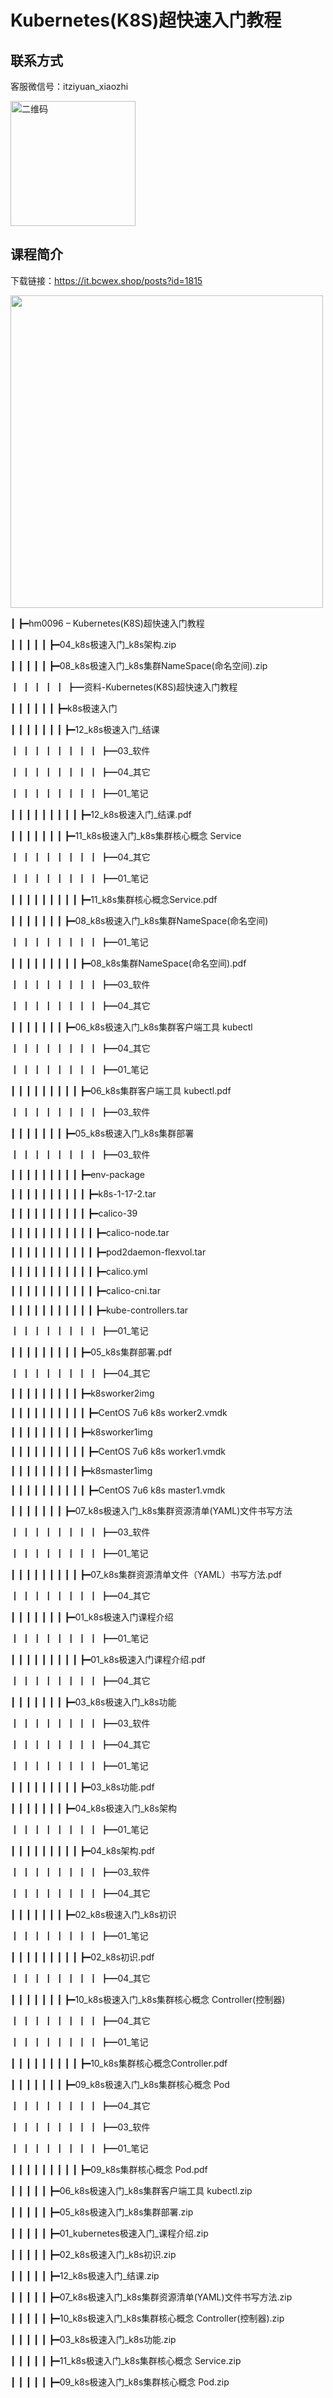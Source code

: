 # Kubernetes(K8S)超快速入门教程

## 联系方式

客服微信号：itziyuan_xiaozhi

<img src="https://ziyuanyun.oss-cn-guangzhou.aliyuncs.com/common/20240614073449/666b82192834a.jpg" width="200" height="200" alt="二维码">

## 课程简介

下载链接：https://it.bcwex.shop/posts?id=1815

<img src="https://ziyuanyun.oss-cn-guangzhou.aliyuncs.com/yun/20240515183540/66448ffcb9d8a.jpg" width="500" alt="">

  ┃ ┣━hm0096 &#8211; Kubernetes(K8S)超快速入门教程

 ┃ ┃ ┃ ┃ ┃ ┣━04_k8s极速入门_k8s架构.zip

 ┃ ┃ ┃ ┃ ┃ ┣━08_k8s极速入门_k8s集群NameSpace(命名空间).zip

 ┃ ┃ ┃ ┃ ┃ ┣━资料-Kubernetes(K8S)超快速入门教程

 ┃ ┃ ┃ ┃ ┃ ┃ ┣━k8s极速入门

 ┃ ┃ ┃ ┃ ┃ ┃ ┃ ┣━12_k8s极速入门_结课

 ┃ ┃ ┃ ┃ ┃ ┃ ┃ ┃ ┣━03_软件

 ┃ ┃ ┃ ┃ ┃ ┃ ┃ ┃ ┣━04_其它

 ┃ ┃ ┃ ┃ ┃ ┃ ┃ ┃ ┣━01_笔记

 ┃ ┃ ┃ ┃ ┃ ┃ ┃ ┃ ┃ ┣━12_k8s极速入门_结课.pdf

 ┃ ┃ ┃ ┃ ┃ ┃ ┃ ┣━11_k8s极速入门_k8s集群核心概念 Service

 ┃ ┃ ┃ ┃ ┃ ┃ ┃ ┃ ┣━04_其它

 ┃ ┃ ┃ ┃ ┃ ┃ ┃ ┃ ┣━01_笔记

 ┃ ┃ ┃ ┃ ┃ ┃ ┃ ┃ ┃ ┣━11_k8s集群核心概念Service.pdf

 ┃ ┃ ┃ ┃ ┃ ┃ ┃ ┣━08_k8s极速入门_k8s集群NameSpace(命名空间)

 ┃ ┃ ┃ ┃ ┃ ┃ ┃ ┃ ┣━01_笔记

 ┃ ┃ ┃ ┃ ┃ ┃ ┃ ┃ ┃ ┣━08_k8s集群NameSpace(命名空间).pdf

 ┃ ┃ ┃ ┃ ┃ ┃ ┃ ┃ ┣━03_软件

 ┃ ┃ ┃ ┃ ┃ ┃ ┃ ┃ ┣━04_其它

 ┃ ┃ ┃ ┃ ┃ ┃ ┃ ┣━06_k8s极速入门_k8s集群客户端工具 kubectl

 ┃ ┃ ┃ ┃ ┃ ┃ ┃ ┃ ┣━04_其它

 ┃ ┃ ┃ ┃ ┃ ┃ ┃ ┃ ┣━01_笔记

 ┃ ┃ ┃ ┃ ┃ ┃ ┃ ┃ ┃ ┣━06_k8s集群客户端工具 kubectl.pdf

 ┃ ┃ ┃ ┃ ┃ ┃ ┃ ┃ ┣━03_软件

 ┃ ┃ ┃ ┃ ┃ ┃ ┃ ┣━05_k8s极速入门_k8s集群部署

 ┃ ┃ ┃ ┃ ┃ ┃ ┃ ┃ ┣━03_软件

 ┃ ┃ ┃ ┃ ┃ ┃ ┃ ┃ ┃ ┣━env-package

 ┃ ┃ ┃ ┃ ┃ ┃ ┃ ┃ ┃ ┃ ┣━k8s-1-17-2.tar

 ┃ ┃ ┃ ┃ ┃ ┃ ┃ ┃ ┃ ┃ ┣━calico-39

 ┃ ┃ ┃ ┃ ┃ ┃ ┃ ┃ ┃ ┃ ┃ ┣━calico-node.tar

 ┃ ┃ ┃ ┃ ┃ ┃ ┃ ┃ ┃ ┃ ┃ ┣━pod2daemon-flexvol.tar

 ┃ ┃ ┃ ┃ ┃ ┃ ┃ ┃ ┃ ┃ ┃ ┣━calico.yml

 ┃ ┃ ┃ ┃ ┃ ┃ ┃ ┃ ┃ ┃ ┃ ┣━calico-cni.tar

 ┃ ┃ ┃ ┃ ┃ ┃ ┃ ┃ ┃ ┃ ┃ ┣━kube-controllers.tar

 ┃ ┃ ┃ ┃ ┃ ┃ ┃ ┃ ┣━01_笔记

 ┃ ┃ ┃ ┃ ┃ ┃ ┃ ┃ ┃ ┣━05_k8s集群部署.pdf

 ┃ ┃ ┃ ┃ ┃ ┃ ┃ ┃ ┣━04_其它

 ┃ ┃ ┃ ┃ ┃ ┃ ┃ ┃ ┃ ┣━k8sworker2img

 ┃ ┃ ┃ ┃ ┃ ┃ ┃ ┃ ┃ ┃ ┣━CentOS 7u6 k8s worker2.vmdk

 ┃ ┃ ┃ ┃ ┃ ┃ ┃ ┃ ┃ ┣━k8sworker1img

 ┃ ┃ ┃ ┃ ┃ ┃ ┃ ┃ ┃ ┃ ┣━CentOS 7u6 k8s worker1.vmdk

 ┃ ┃ ┃ ┃ ┃ ┃ ┃ ┃ ┃ ┣━k8smaster1img

 ┃ ┃ ┃ ┃ ┃ ┃ ┃ ┃ ┃ ┃ ┣━CentOS 7u6 k8s master1.vmdk

 ┃ ┃ ┃ ┃ ┃ ┃ ┃ ┣━07_k8s极速入门_k8s集群资源清单(YAML)文件书写方法

 ┃ ┃ ┃ ┃ ┃ ┃ ┃ ┃ ┣━03_软件

 ┃ ┃ ┃ ┃ ┃ ┃ ┃ ┃ ┣━01_笔记

 ┃ ┃ ┃ ┃ ┃ ┃ ┃ ┃ ┃ ┣━07_k8s集群资源清单文件（YAML）书写方法.pdf

 ┃ ┃ ┃ ┃ ┃ ┃ ┃ ┃ ┣━04_其它

 ┃ ┃ ┃ ┃ ┃ ┃ ┃ ┣━01_k8s极速入门课程介绍

 ┃ ┃ ┃ ┃ ┃ ┃ ┃ ┃ ┣━01_笔记

 ┃ ┃ ┃ ┃ ┃ ┃ ┃ ┃ ┃ ┣━01_k8s极速入门课程介绍.pdf

 ┃ ┃ ┃ ┃ ┃ ┃ ┃ ┃ ┣━04_其它

 ┃ ┃ ┃ ┃ ┃ ┃ ┃ ┣━03_k8s极速入门_k8s功能

 ┃ ┃ ┃ ┃ ┃ ┃ ┃ ┃ ┣━03_软件

 ┃ ┃ ┃ ┃ ┃ ┃ ┃ ┃ ┣━04_其它

 ┃ ┃ ┃ ┃ ┃ ┃ ┃ ┃ ┣━01_笔记

 ┃ ┃ ┃ ┃ ┃ ┃ ┃ ┃ ┃ ┣━03_k8s功能.pdf

 ┃ ┃ ┃ ┃ ┃ ┃ ┃ ┣━04_k8s极速入门_k8s架构

 ┃ ┃ ┃ ┃ ┃ ┃ ┃ ┃ ┣━01_笔记

 ┃ ┃ ┃ ┃ ┃ ┃ ┃ ┃ ┃ ┣━04_k8s架构.pdf

 ┃ ┃ ┃ ┃ ┃ ┃ ┃ ┃ ┣━03_软件

 ┃ ┃ ┃ ┃ ┃ ┃ ┃ ┃ ┣━04_其它

 ┃ ┃ ┃ ┃ ┃ ┃ ┃ ┣━02_k8s极速入门_k8s初识

 ┃ ┃ ┃ ┃ ┃ ┃ ┃ ┃ ┣━01_笔记

 ┃ ┃ ┃ ┃ ┃ ┃ ┃ ┃ ┃ ┣━02_k8s初识.pdf

 ┃ ┃ ┃ ┃ ┃ ┃ ┃ ┃ ┣━04_其它

 ┃ ┃ ┃ ┃ ┃ ┃ ┃ ┣━10_k8s极速入门_k8s集群核心概念 Controller(控制器)

 ┃ ┃ ┃ ┃ ┃ ┃ ┃ ┃ ┣━04_其它

 ┃ ┃ ┃ ┃ ┃ ┃ ┃ ┃ ┣━01_笔记

 ┃ ┃ ┃ ┃ ┃ ┃ ┃ ┃ ┃ ┣━10_k8s集群核心概念Controller.pdf

 ┃ ┃ ┃ ┃ ┃ ┃ ┃ ┣━09_k8s极速入门_k8s集群核心概念 Pod

 ┃ ┃ ┃ ┃ ┃ ┃ ┃ ┃ ┣━04_其它

 ┃ ┃ ┃ ┃ ┃ ┃ ┃ ┃ ┣━03_软件

 ┃ ┃ ┃ ┃ ┃ ┃ ┃ ┃ ┣━01_笔记

 ┃ ┃ ┃ ┃ ┃ ┃ ┃ ┃ ┃ ┣━09_k8s集群核心概念 Pod.pdf

 ┃ ┃ ┃ ┃ ┃ ┣━06_k8s极速入门_k8s集群客户端工具 kubectl.zip

 ┃ ┃ ┃ ┃ ┃ ┣━05_k8s极速入门_k8s集群部署.zip

 ┃ ┃ ┃ ┃ ┃ ┣━01_kubernetes极速入门_课程介绍.zip

 ┃ ┃ ┃ ┃ ┃ ┣━02_k8s极速入门_k8s初识.zip

 ┃ ┃ ┃ ┃ ┃ ┣━12_k8s极速入门_结课.zip

 ┃ ┃ ┃ ┃ ┃ ┣━07_k8s极速入门_k8s集群资源清单(YAML)文件书写方法.zip

 ┃ ┃ ┃ ┃ ┃ ┣━10_k8s极速入门_k8s集群核心概念 Controller(控制器).zip

 ┃ ┃ ┃ ┃ ┃ ┣━03_k8s极速入门_k8s功能.zip

 ┃ ┃ ┃ ┃ ┃ ┣━11_k8s极速入门_k8s集群核心概念 Service.zip

 ┃ ┃ ┃ ┃ ┃ ┣━09_k8s极速入门_k8s集群核心概念 Pod.zip

  